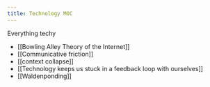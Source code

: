 ```yaml
---
title: Technology MOC
---
```

Everything techy
+ [[Bowling Alley Theory of the Internet]]
+ [[Communicative friction]]
+ [[context collapse]]
+ [[Technology keeps us stuck in a feedback loop with ourselves]]
+ [[Waldenponding]]